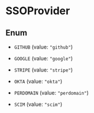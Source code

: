 

# SSOProvider

## Enum


* `GITHUB` (value: `"github"`)

* `GOOGLE` (value: `"google"`)

* `STRIPE` (value: `"stripe"`)

* `OKTA` (value: `"okta"`)

* `PERDOMAIN` (value: `"perdomain"`)

* `SCIM` (value: `"scim"`)



